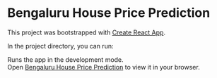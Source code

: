 # Bengaluru House Price Prediction

This project was bootstrapped with [Create React App](https://github.com/facebook/create-react-app).


In the project directory, you can run:

Runs the app in the development mode.\
Open [Bengaluru House Price Prediction]([http://localhost:3000](https://bengaluru-house-price-prediction-frontend.onrender.com/)) to view it in your browser.

